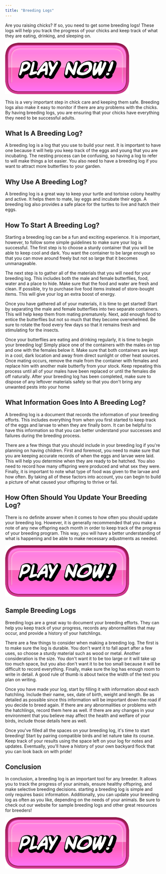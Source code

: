 ```yaml
---
title: "Breeding Logs"
---
```


Are you raising chicks? If so, you need to get some breeding logs! These logs will help you track the progress of your chicks and keep track of what they are eating, drinking, and sleeping on.

[![button](https://github.com/erogames/erogames.github.io/blob/main/Play_Now.png?raw=true)](https://erogeshi.com/play-now)


This is a very important step in chick care and keeping them safe. Breeding logs also make it easy to monitor if there are any problems with the chicks. By having breeding logs, you are ensuring that your chicks have everything they need to be successful adults.

## What Is A Breeding Log?

A breeding log is a log that you use to build your nest. It is important to have one because it will help you keep track of the eggs and young that you are incubating. The nesting process can be confusing, so having a log to refer to will make things a lot easier. You also need to have a breeding log if you want to attract more butterflies to your garden.

## Why Use A Breeding Log?

A breeding log is a great way to keep your turtle and tortoise colony healthy and active. It helps them to mate, lay eggs and incubate their eggs. A breeding log also provides a safe place for the turtles to live and hatch their eggs.

## How To Start A Breeding Log?

Starting a breeding log can be a fun and exciting experience. It is important, however, to follow some simple guidelines to make sure your log is successful. The first step is to choose a sturdy container that you will be able to keep cool and dark. You want the container to be large enough so that you can move around freely but not so large that it becomes unmanageable. 

The next step is to gather all of the materials that you will need for your breeding log. This includes both the male and female butterflies, food, water and a place to hide. Make sure that the food and water are fresh and clean. If possible, try to purchase live food items instead of store-bought items. This will give your log an extra boost of energy. 

Once you have gathered all of your materials, it is time to get started! Start by separating the male and female butterflies into two separate containers. This will help keep them from mating prematurely. Next, add enough food to entice the butterflies but not so much that they become overwhelmed. Be sure to rotate the food every few days so that it remains fresh and stimulating for the insects. 

Once your butterflies are eating and drinking regularly, it is time to begin your breeding log! Simply place one of the containers with the males on top and one with the females below it. Make sure that both containers are kept in a cool, dark location and away from direct sunlight or other heat sources. Once mating occurs, remove the male from the container with females and replace him with another male butterfly from your stock. Keep repeating this process until all of your males have been replaced or until the females die off naturally. After your breeding log has been completed, make sure to dispose of any leftover materials safely so that you don't bring any unwanted pests into your home

## What Information Goes Into A Breeding Log?
A breeding log is a document that records the information of your breeding efforts. This includes everything from when you first started to keep track of the eggs and larvae to when they are finally born. It can be helpful to have this information so that you can better understand your successes and failures during the breeding process.

There are a few things that you should include in your breeding log if you're planning on having children. First and foremost, you need to make sure that you are keeping accurate records of when the eggs and larvae were laid. This will help you determine when they are ready to be hatched. You also need to record how many offspring were produced and what sex they were. Finally, it is important to note what type of food was given to the larvae and how often. By taking all of these factors into account, you can begin to build a picture of what caused your offspring to thrive or fail.

## How Often Should You Update Your Breeding Log?

There is no definite answer when it comes to how often you should update your breeding log. However, it is generally recommended that you make a note of any new offspring each month in order to keep track of the progress of your breeding program. This way, you will have a better understanding of what is happening and be able to make necessary adjustments as needed.

[![button](https://github.com/erogames/erogames.github.io/blob/main/Play_Now.png?raw=true)](https://erogeshi.com/play-now)

## Sample Breeding Logs
Breeding logs are a great way to document your breeding efforts. They can help you keep track of your progress, records any abnormalities that may occur, and provide a history of your hatchlings.

There are a few things to consider when making a breeding log. The first is to make sure the log is durable. You don't want it to fall apart after a few uses, so choose a sturdy material such as wood or metal. Another consideration is the size. You don't want it to be too large or it will take up too much space, but you also don't want it to be too small because it will be difficult to record everything. Finally, make sure the log has enough room to write in detail. A good rule of thumb is about twice the width of the text you plan on writing.

Once you have made your log, start by filling it with information about each hatchling. Include their name, sex, date of birth, weight and length. Be as detailed as possible since this information will be important down the road if you decide to breed again. If there are any abnormalities or problems with the hatchlings, record them here as well. If there are any changes in your environment that you believe may affect the health and welfare of your birds, include those details here as well.

Once you've filled all the spaces on your breeding log, it's time to start breeding! Start by pairing compatible birds and let nature take its course. Keep track of your results using the space left on your log for notes and updates. Eventually, you'll have a history of your own backyard flock that you can look back on with pride!

## Conclusion
In conclusion, a breeding log is an important tool for any breeder. It allows you to track the progress of your animals, ensure healthy offspring, and make selective breeding decisions. starting a breeding log is simple and only requires basic information. Additionally, you can update your breeding log as often as you like, depending on the needs of your animals. Be sure to check out our website for sample breeding logs and other great resources for breeders!

[![button](https://github.com/erogames/erogames.github.io/blob/main/Play_Now.png?raw=true)](https://erogeshi.com/play-now)